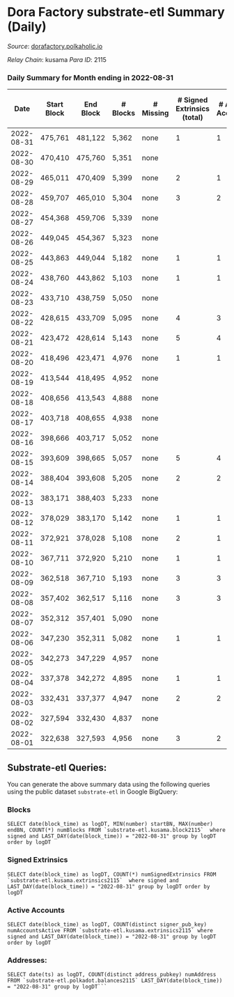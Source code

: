 # Dora Factory substrate-etl Summary (Daily)

_Source_: [dorafactory.polkaholic.io](https://dorafactory.polkaholic.io)

*Relay Chain*: kusama
*Para ID*: 2115



### Daily Summary for Month ending in 2022-08-31


| Date | Start Block | End Block | # Blocks | # Missing | # Signed Extrinsics (total) | # Active Accounts | # Addresses with Balances | # Events | # Transfers | # XCM Transfers In | # XCM Transfers Out |
| ---- | ----------- | --------- | -------- | --------- | --------------------------- | ----------------- | ------------------------- | -------- | ----------- | ------------------ | ------------------- |
| 2022-08-31 | 475,761 | 481,122 | 5,362 | none | 1 | 1 | 371 | 10,733 | 1  |   |   |
| 2022-08-30 | 470,410 | 475,760 | 5,351 | none |  |  | 371 | 10,705 |   |   |   |
| 2022-08-29 | 465,011 | 470,409 | 5,399 | none | 2 | 1 | 371 | 10,813 | 2  |   |   |
| 2022-08-28 | 459,707 | 465,010 | 5,304 | none | 3 | 2 | 371 | 10,629 | 3  |   |   |
| 2022-08-27 | 454,368 | 459,706 | 5,339 | none |  |  | 371 | 10,681 |   |   |   |
| 2022-08-26 | 449,045 | 454,367 | 5,323 | none |  |  | 371 | 10,649 |   |   |   |
| 2022-08-25 | 443,863 | 449,044 | 5,182 | none | 1 | 1 | 371 | 10,373 | 1  |   |   |
| 2022-08-24 | 438,760 | 443,862 | 5,103 | none | 1 | 1 | 371 | 10,215 | 1  |   |   |
| 2022-08-23 | 433,710 | 438,759 | 5,050 | none |  |  | 371 | 10,103 |   |   |   |
| 2022-08-22 | 428,615 | 433,709 | 5,095 | none | 4 | 3 | 371 | 10,212 | 2  |   |   |
| 2022-08-21 | 423,472 | 428,614 | 5,143 | none | 5 | 4 | 370 | 10,317 | 3  |   |   |
| 2022-08-20 | 418,496 | 423,471 | 4,976 | none | 1 | 1 | 370 | 9,961 | 1  |   |   |
| 2022-08-19 | 413,544 | 418,495 | 4,952 | none |  |  | 370 | 9,907 |   |   |   |
| 2022-08-18 | 408,656 | 413,543 | 4,888 | none |  |  | 370 | 9,778 |   |   |   |
| 2022-08-17 | 403,718 | 408,655 | 4,938 | none |  |  | 370 | 9,879 |   |   |   |
| 2022-08-16 | 398,666 | 403,717 | 5,052 | none |  |  | 370 | 10,107 |   |   |   |
| 2022-08-15 | 393,609 | 398,665 | 5,057 | none | 5 | 4 | 370 | 10,147 | 5  |   |   |
| 2022-08-14 | 388,404 | 393,608 | 5,205 | none | 2 | 2 | 370 | 10,425 | 2  |   |   |
| 2022-08-13 | 383,171 | 388,403 | 5,233 | none |  |  | 370 | 10,469 |   |   |   |
| 2022-08-12 | 378,029 | 383,170 | 5,142 | none | 1 | 1 | 370 | 10,292 | 1  |   |   |
| 2022-08-11 | 372,921 | 378,028 | 5,108 | none | 2 | 1 | 370 | 10,231 | 2  |   |   |
| 2022-08-10 | 367,711 | 372,920 | 5,210 | none | 1 | 1 | 370 | 10,429 | 1  |   |   |
| 2022-08-09 | 362,518 | 367,710 | 5,193 | none | 3 | 3 | 370 | 10,407 | 3  |   |   |
| 2022-08-08 | 357,402 | 362,517 | 5,116 | none | 3 | 3 | 370 | 10,253 | 3  |   |   |
| 2022-08-07 | 352,312 | 357,401 | 5,090 | none |  |  | 370 | 10,183 |   |   |   |
| 2022-08-06 | 347,230 | 352,311 | 5,082 | none | 1 | 1 | 370 | 10,173 | 1  |   |   |
| 2022-08-05 | 342,273 | 347,229 | 4,957 | none |  |  | 370 | 9,916 |   |   |   |
| 2022-08-04 | 337,378 | 342,272 | 4,895 | none | 1 | 1 | 370 | 9,799 | 1  |   |   |
| 2022-08-03 | 332,431 | 337,377 | 4,947 | none | 2 | 2 | 370 | 9,907 |   |   |   |
| 2022-08-02 | 327,594 | 332,430 | 4,837 | none |  |  | 370 | 9,677 |   |   |   |
| 2022-08-01 | 322,638 | 327,593 | 4,956 | none | 3 | 2 | 370 | 9,931 | 3  |   |   |

## Substrate-etl Queries:
You can generate the above summary data using the following queries using the public dataset `substrate-etl` in Google BigQuery:


### Blocks
```
SELECT date(block_time) as logDT, MIN(number) startBN, MAX(number) endBN, COUNT(*) numBlocks FROM `substrate-etl.kusama.block2115`  where signed and LAST_DAY(date(block_time)) = "2022-08-31" group by logDT order by logDT
```


### Signed Extrinsics
```
SELECT date(block_time) as logDT, COUNT(*) numSignedExtrinsics FROM `substrate-etl.kusama.extrinsics2115`  where signed and LAST_DAY(date(block_time)) = "2022-08-31" group by logDT order by logDT
```


### Active Accounts
```
SELECT date(block_time) as logDT, COUNT(distinct signer_pub_key) numAccountsActive FROM `substrate-etl.kusama.extrinsics2115` where signed and LAST_DAY(date(block_time)) = "2022-08-31" group by logDT order by logDT
```


### Addresses:
```
SELECT date(ts) as logDT, COUNT(distinct address_pubkey) numAddress FROM `substrate-etl.polkadot.balances2115` LAST_DAY(date(block_time)) = "2022-08-31" group by logDT```

